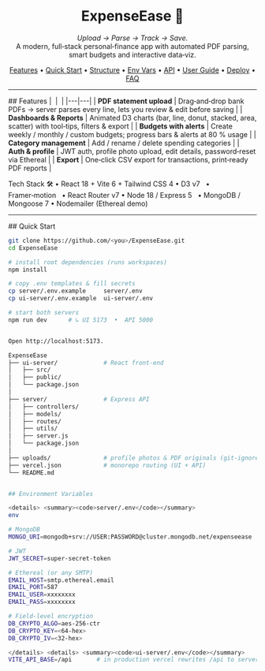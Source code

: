 <!-- README.md -->
<h1 align="center">
  ExpenseEase 💸
</h1>

<p align="center">
  <em>Upload → Parse → Track → Save.</em><br>
  A modern, full‑stack personal‑finance app with automated PDF parsing, smart budgets and interactive data‑viz.
</p>

<p align="center">
  <a href="#features">Features</a> •
  <a href="#quick-start">Quick Start</a> •
  <a href="#project-structure">Structure</a> •
  <a href="#environment-variables">Env&nbsp;Vars</a> •
  <a href="#api-reference">API</a> •
  <a href="#user-guide">User Guide</a> •
  <a href="#deployment">Deploy</a> •
  <a href="#troubleshooting--faq">FAQ</a>
</p>

---

## Features
|  |  |
|---|---|
| **PDF statement upload** | Drag‑and‑drop bank PDFs → server parses every line, lets you review & edit before saving |
| **Dashboards & Reports** | Animated D3 charts (bar, line, donut, stacked, area, scatter) with tool‑tips, filters & export |
| **Budgets with alerts** | Create weekly / monthly / custom budgets; progress bars & alerts at 80 % usage |
| **Category management** | Add / rename / delete spending categories |
| **Auth & profile** | JWT auth, profile photo upload, edit details, password‑reset via Ethereal |
| **Export** | One‑click CSV export for transactions, print‑ready PDF reports |

Tech Stack 🛠️
• React 18 + Vite 6 + Tailwind CSS 4
• D3 v7   • Framer‑motion   • React Router v7
• Node 18 / Express 5   • MongoDB / Mongoose 7
• Nodemailer (Ethereal demo)


---

## Quick Start

```bash
git clone https://github.com/<you>/ExpenseEase.git
cd ExpenseEase

# install root dependencies (runs workspaces)
npm install

# copy .env templates & fill secrets
cp server/.env.example     server/.env
cp ui-server/.env.example  ui-server/.env

# start both servers
npm run dev      # ↳ UI 5173  •  API 5000


Open http://localhost:5173.

ExpenseEase
├── ui-server/             # React front‑end
│   ├── src/
│   ├── public/
│   └── package.json
│
├── server/                # Express API
│   ├── controllers/
│   ├── models/
│   ├── routes/
│   ├── utils/
│   ├── server.js
│   └── package.json
│
├── uploads/               # profile photos & PDF originals (git‑ignored)
├── vercel.json            # monorepo routing (UI + API)
└── README.md


## Environment Variables

<details> <summary><code>server/.env</code></summary>
env

# MongoDB
MONGO_URI=mongodb+srv://USER:PASSWORD@cluster.mongodb.net/expenseease

# JWT
JWT_SECRET=super-secret-token

# Ethereal (or any SMTP)
EMAIL_HOST=smtp.ethereal.email
EMAIL_PORT=587
EMAIL_USER=xxxxxxxx
EMAIL_PASS=xxxxxxxx

# Field‑level encryption
DB_CRYPTO_ALGO=aes-256-ctr
DB_CRYPTO_KEY=<64‑hex>
DB_CRYPTO_IV=<32‑hex>

</details> <details> <summary><code>ui-server/.env</code></summary>
VITE_API_BASE=/api       # in production vercel rewrites /api to serverless


